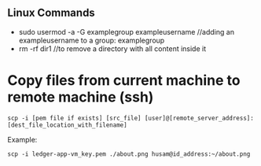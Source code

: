 ## Linux Commands
- sudo usermod -a -G examplegroup exampleusername //adding an exampleusername to a group: examplegroup
- rm -rf dir1 //to remove a directory with all content inside it

# Copy files from current machine to remote machine (ssh)
```
scp -i [pem file if exists] [src_file] [user]@[remote_server_address]:[dest_file_location_with_filename] 
```

Example:
```
scp -i ledger-app-vm_key.pem ./about.png husam@id_address:~/about.png


